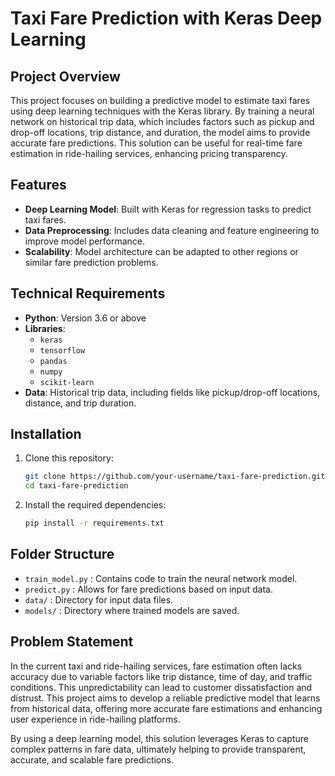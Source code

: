 # Taxi Fare Prediction with Keras Deep Learning

## Project Overview
This project focuses on building a predictive model to estimate taxi fares using deep learning techniques with the Keras library. By training a neural network on historical trip data, which includes factors such as pickup and drop-off locations, trip distance, and duration, the model aims to provide accurate fare predictions. This solution can be useful for real-time fare estimation in ride-hailing services, enhancing pricing transparency.

## Features
- **Deep Learning Model**: Built with Keras for regression tasks to predict taxi fares.
- **Data Preprocessing**: Includes data cleaning and feature engineering to improve model performance.
- **Scalability**: Model architecture can be adapted to other regions or similar fare prediction problems.

## Technical Requirements
- **Python**: Version 3.6 or above
- **Libraries**: 
  - `keras`
  - `tensorflow`
  - `pandas`
  - `numpy`
  - `scikit-learn`
- **Data**: Historical trip data, including fields like pickup/drop-off locations, distance, and trip duration.

## Installation
1. Clone this repository:
    ```bash
    git clone https://github.com/your-username/taxi-fare-prediction.git
    cd taxi-fare-prediction
    ```

2. Install the required dependencies:
    ```bash
    pip install -r requirements.txt
    ```



## Folder Structure
- `train_model.py` : Contains code to train the neural network model.
- `predict.py` : Allows for fare predictions based on input data.
- `data/` : Directory for input data files.
- `models/` : Directory where trained models are saved.

## Problem Statement
In the current taxi and ride-hailing services, fare estimation often lacks accuracy due to variable factors like trip distance, time of day, and traffic conditions. This unpredictability can lead to customer dissatisfaction and distrust. This project aims to develop a reliable predictive model that learns from historical data, offering more accurate fare estimations and enhancing user experience in ride-hailing platforms.

By using a deep learning model, this solution leverages Keras to capture complex patterns in fare data, ultimately helping to provide transparent, accurate, and scalable fare predictions.
